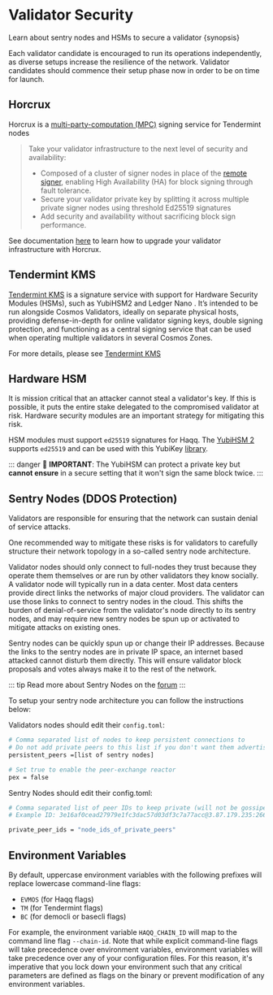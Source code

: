 <!--
order: 3
-->

# Validator Security

Learn about sentry nodes and HSMs to secure a validator {synopsis}

Each validator candidate is encouraged to run its operations independently, as diverse setups increase the resilience of the network. Validator candidates should commence their setup phase now in order to be on time for launch.

## Horcrux

Horcrux is a [multi-party-computation (MPC)](https://en.wikipedia.org/wiki/Secure_multi-party_computation) signing service for Tendermint nodes

> Take your validator infrastructure to the next level of security and availability:
>
> - Composed of a cluster of signer nodes in place of the [remote signer](https://docs.tendermint.com/master/nodes/remote-signer.html), enabling High Availability (HA) for block signing through fault tolerance.
> - Secure your validator private key by splitting it across multiple private signer nodes using threshold Ed25519 signatures
> - Add security and availability without sacrificing block sign performance.

See documentation [here](https://github.com/strangelove-ventures/horcrux/blob/main/docs/migrating.md) to learn how to upgrade your validator infrastructure with Horcrux.

## Tendermint KMS

[Tendermint KMS](../kms/kms) is a signature service with support for Hardware Security Modules (HSMs), such as YubiHSM2 and Ledger Nano . It’s intended to be run alongside Cosmos Validators, ideally on separate physical hosts, providing defense-in-depth for online validator signing keys, double signing protection, and functioning as a central signing service that can be used when operating multiple validators in several Cosmos Zones.

For more details, please see [Tendermint KMS](../kms/kms.md)

## Hardware HSM

It is mission critical that an attacker cannot steal a validator's key. If this is possible, it puts the entire stake delegated to the compromised validator at risk. Hardware security modules are an important strategy for mitigating this risk.

HSM modules must support `ed25519` signatures for Haqq. The [YubiHSM 2](https://www.yubico.com/products/hardware-security-module/) supports `ed25519` and can be used with this YubiKey [library](https://github.com/iqlusioninc/yubihsm.rs).

::: danger
🚨 **IMPORTANT**: The YubiHSM can protect a private key but **cannot ensure** in a secure setting that it won't sign the same block twice.
:::

## Sentry Nodes (DDOS Protection)

Validators are responsible for ensuring that the network can sustain denial of service attacks.

One recommended way to mitigate these risks is for validators to carefully structure their network topology in a so-called sentry node architecture.

Validator nodes should only connect to full-nodes they trust because they operate them themselves or are run by other validators they know socially. A validator node will typically run in a data center. Most data centers provide direct links the networks of major cloud providers. The validator can use those links to connect to sentry nodes in the cloud. This shifts the burden of denial-of-service from the validator's node directly to its sentry nodes, and may require new sentry nodes be spun up or activated to mitigate attacks on existing ones.

Sentry nodes can be quickly spun up or change their IP addresses. Because the links to the sentry nodes are in private IP space, an internet based attacked cannot disturb them directly. This will ensure validator block proposals and votes always make it to the rest of the network.

::: tip
Read more about Sentry Nodes on the [forum](https://forum.cosmos.network/t/sentry-node-architecture-overview/454)
:::

To setup your sentry node architecture you can follow the instructions below:

Validators nodes should edit their `config.toml`:

```bash
# Comma separated list of nodes to keep persistent connections to
# Do not add private peers to this list if you don't want them advertised
persistent_peers =[list of sentry nodes]

# Set true to enable the peer-exchange reactor
pex = false
```

Sentry Nodes should edit their config.toml:

```bash
# Comma separated list of peer IDs to keep private (will not be gossiped to other peers)
# Example ID: 3e16af0cead27979e1fc3dac57d03df3c7a77acc@3.87.179.235:26656

private_peer_ids = "node_ids_of_private_peers"
```

## Environment Variables

By default, uppercase environment variables with the following prefixes will replace lowercase command-line flags:

- `EVMOS` (for Haqq flags)
- `TM` (for Tendermint flags)
- `BC` (for democli or basecli flags)

For example, the environment variable `HAQQ_CHAIN_ID` will map to the command line flag `--chain-id`. Note that while explicit command-line flags will take precedence over environment variables, environment variables will take precedence over any of your configuration files. For this reason, it's imperative that you lock down your environment such that any critical parameters are defined as flags on the binary or prevent modification of any environment variables.
